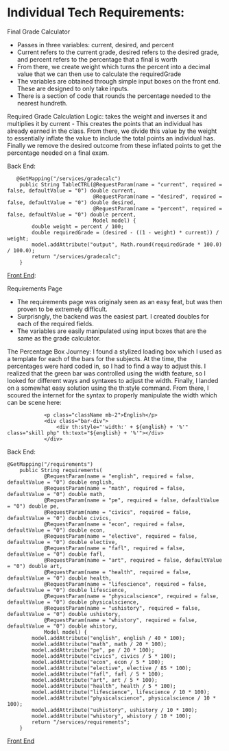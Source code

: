 # Individual Tech Requirements:

Final Grade Calculator
- Passes in three variables: current, desired, and percent
- Current refers to the current grade, desired refers to the desired grade, and percent refers to the percentage that a final is worth
- From there, we create weight which turns the percent into a decimal value that we can then use to calculate the requiredGrade
- The variables are obtained through simple input boxes on the front end. These are designed to only take inputs.
- There is a section of code that rounds the percentage needed to the nearest hundreth.

Required Grade Calculation Logic: takes the weight and inverses it and multiplies it by current - This creates the points that an individual has already earned in the class. From there, we divide this value by the weight to essentially inflate the value to include the total points an individual has. Finally we remove the desired outcome from these inflated points to get the percentage needed on a final exam.

Back End:
```
   @GetMapping("/services/gradecalc")
    public String TableCTRL(@RequestParam(name = "current", required = false, defaultValue = "0") double current,
                            @RequestParam(name = "desired", required = false, defaultValue = "0") double desired,
                            @RequestParam(name = "percent", required = false, defaultValue = "0") double percent,
                            Model model) {
        double weight = percent / 100;
        double requiredGrade = (desired - ((1 - weight) * current)) / weight;
        model.addAttribute("output", Math.round(requiredGrade * 100.0) / 100.0);
        return "/services/gradecalc";
    }
```

[Front End](https://github.com/avabrooks/swagketo/blob/master/src/main/resources/templates/services/resume.html):

Requirements Page
 - The requirements page was originaly seen as an easy feat, but was then proven to be extremely difficult.
 - Surprisngly, the backend was the easiest part. I created doubles for each of the required fields.
 - The variables are easily manipulated using input boxes that are the same as the grade calculator. 

The Percentage Box Journey: I found a stylized loading box which I used as a template for each of the bars for the subjects. At the time, the percentages were hard coded in, so I had to find a way to adjust this. I realized that the green bar was controlled using the width feature, so I looked for different ways and syntaxes to adjust the width. Finally, I landed on a somewhat easy solution using the th:style command. From there, I scoured the internet for the syntax to properly manipulate the width which can be scene here:

```
            <p class="className mb-2">English</p>
            <div class="bar-div">
                <div th:style="'width:' + ${english} + '%'" class="skill php" th:text="${english} + '%'"></div>
            </div>
```

Back End:

```
@GetMapping("/requirements")
    public String requirements(
            @RequestParam(name = "english", required = false, defaultValue = "0") double english,
            @RequestParam(name = "math", required = false, defaultValue = "0") double math,
            @RequestParam(name = "pe", required = false, defaultValue = "0") double pe,
            @RequestParam(name = "civics", required = false, defaultValue = "0") double civics,
            @RequestParam(name = "econ", required = false, defaultValue = "0") double econ,
            @RequestParam(name = "elective", required = false, defaultValue = "0") double elective,
            @RequestParam(name = "fafl", required = false, defaultValue = "0") double fafl,
            @RequestParam(name = "art", required = false, defaultValue = "0") double art,
            @RequestParam(name = "health", required = false, defaultValue = "0") double health,
            @RequestParam(name = "lifescience", required = false, defaultValue = "0") double lifescience,
            @RequestParam(name = "physicalscience", required = false, defaultValue = "0") double physicalscience,
            @RequestParam(name = "ushistory", required = false, defaultValue = "0") double ushistory,
            @RequestParam(name = "whistory", required = false, defaultValue = "0") double whistory,
            Model model) {
        model.addAttribute("english", english / 40 * 100);
        model.addAttribute("math", math / 20 * 100);
        model.addAttribute("pe", pe / 20 * 100);
        model.addAttribute("civics", civics / 5 * 100);
        model.addAttribute("econ", econ / 5 * 100);
        model.addAttribute("elective", elective / 85 * 100);
        model.addAttribute("fafl", fafl / 5 * 100);
        model.addAttribute("art", art / 5 * 100);
        model.addAttribute("health", health / 5 * 100);
        model.addAttribute("lifescience", lifescience / 10 * 100);
        model.addAttribute("physicalscience", physicalscience / 10 * 100);
        model.addAttribute("ushistory", ushistory / 10 * 100);
        model.addAttribute("whistory", whistory / 10 * 100);
        return "/services/requirements";
    }
```
[Front End](https://github.com/avabrooks/swagketo/blob/master/src/main/resources/templates/services/requirements.html)

